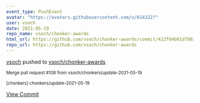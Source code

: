 ```yaml
---
event_type: PushEvent
avatar: "https://avatars.githubusercontent.com/u/814322?"
user: vsoch
date: 2021-05-19
repo_name: vsoch/chonker-awards
html_url: https://github.com/vsoch/chonker-awards/commit/422f04b81df8833d23a34d661810df83afc3f790
repo_url: https://github.com/vsoch/chonker-awards
---
```


<a href='https://github.com/vsoch' target='_blank'>vsoch</a> pushed to <a href='https://github.com/vsoch/chonker-awards' target='_blank'>vsoch/chonker-awards</a>

<small>Merge pull request #108 from vsoch/chonkers/update-2021-05-19

[chonkers] chonkers/update-2021-05-19</small>

<a href='https://github.com/vsoch/chonker-awards/commit/422f04b81df8833d23a34d661810df83afc3f790' target='_blank'>View Commit</a>
